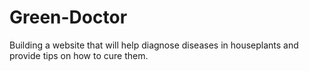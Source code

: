 # Green-Doctor
Building a website that will help diagnose diseases in houseplants and provide tips on how to cure them.
